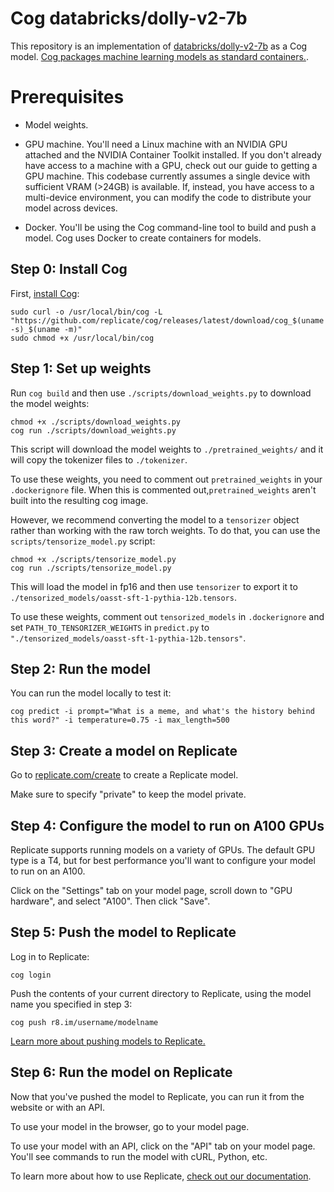 # Cog databricks/dolly-v2-7b

This repository is an implementation of [databricks/dolly-v2-7b](https://huggingface.co/databricks/dolly-v2-7b) as a Cog model. [Cog packages machine learning models as standard containers.](https://github.com/replicate/cog).

# Prerequisites

- Model weights.

- GPU machine. You'll need a Linux machine with an NVIDIA GPU attached and the NVIDIA Container Toolkit installed. If you don't already have access to a machine with a GPU, check out our guide to getting a GPU machine. This codebase currently assumes a single device with sufficient VRAM (>24GB) is available. If, instead, you have access to a multi-device environment, you can modify the code to distribute your model across devices.

- Docker. You'll be using the Cog command-line tool to build and push a model. Cog uses Docker to create containers for models.

## Step 0: Install Cog

First, [install Cog](https://github.com/replicate/cog#install):

```
sudo curl -o /usr/local/bin/cog -L "https://github.com/replicate/cog/releases/latest/download/cog_$(uname -s)_$(uname -m)"
sudo chmod +x /usr/local/bin/cog
```

## Step 1: Set up weights

Run `cog build` and then use `./scripts/download_weights.py` to download the model weights:

```
chmod +x ./scripts/download_weights.py
cog run ./scripts/download_weights.py
```

This script will download the model weights to `./pretrained_weights/` and it will copy the tokenizer files to `./tokenizer`.

To use these weights, you need to comment out `pretrained_weights` in your `.dockerignore` file. When this is commented out,`pretrained_weights` aren't built into the resulting cog image.

However, we recommend converting the model to a `tensorizer` object rather than working with the raw torch weights. To do that, you can use the `scripts/tensorize_model.py` script:

```
chmod +x ./scripts/tensorize_model.py
cog run ./scripts/tensorize_model.py
```

This will load the model in fp16 and then use `tensorizer` to export it to `./tensorized_models/oasst-sft-1-pythia-12b.tensors`.

To use these weights, comment out `tensorized_models` in `.dockerignore` and set `PATH_TO_TENSORIZER_WEIGHTS` in `predict.py` to `"./tensorized_models/oasst-sft-1-pythia-12b.tensors"`.

## Step 2: Run the model

You can run the model locally to test it:

```
cog predict -i prompt="What is a meme, and what's the history behind this word?" -i temperature=0.75 -i max_length=500
```

## Step 3: Create a model on Replicate

Go to [replicate.com/create](https://replicate.com/create) to create a Replicate model.

Make sure to specify "private" to keep the model private.

## Step 4: Configure the model to run on A100 GPUs

Replicate supports running models on a variety of GPUs. The default GPU type is a T4, but for best performance you'll want to configure your model to run on an A100.

Click on the "Settings" tab on your model page, scroll down to "GPU hardware", and select "A100". Then click "Save".

## Step 5: Push the model to Replicate

Log in to Replicate:

```
cog login
```

Push the contents of your current directory to Replicate, using the model name you specified in step 3:

```
cog push r8.im/username/modelname
```

[Learn more about pushing models to Replicate.](https://replicate.com/docs/guides/push-a-model)

## Step 6: Run the model on Replicate

Now that you've pushed the model to Replicate, you can run it from the website or with an API.

To use your model in the browser, go to your model page.

To use your model with an API, click on the "API" tab on your model page. You'll see commands to run the model with cURL, Python, etc.

To learn more about how to use Replicate, [check out our documentation](https://replicate.com/docs).
